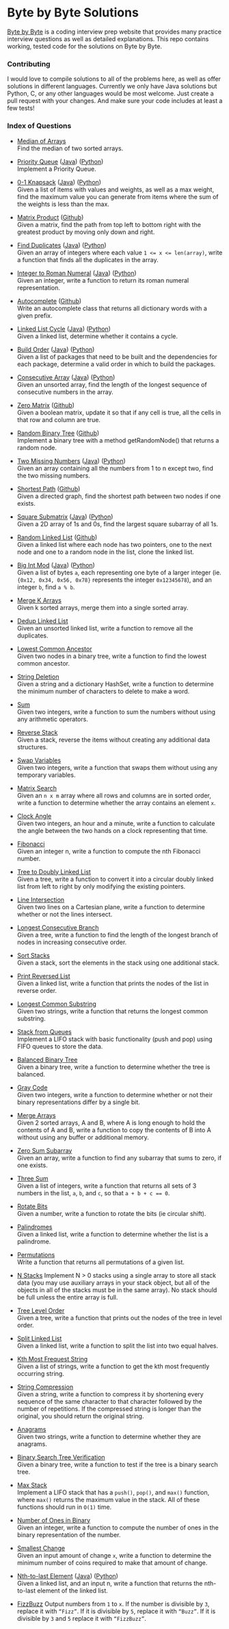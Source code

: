 # Byte by Byte Solutions
[Byte by Byte](http://www.byte-by-byte.com) is a coding interview prep website that provides many practice interview questions as well as detailed explanations. This repo contains working, tested code for the solutions on Byte by Byte.

### Contributing
I would love to compile solutions to all of the problems here, as well as offer solutions in different languages. Currently we only have Java solutions but Python, C, or any other languages would be most welcome. Just create a pull request with your changes. And make sure your code includes at least a few tests!

### Index of Questions
* [Median of Arrays](http://www.byte-by-byte.com/median/)  
Find the median of two sorted arrays.

* [Priority Queue](http://www.byte-by-byte.com/priorityqueue/)
([Java](https://github.com/samgh/Byte-by-Byte-Solutions/blob/master/java/PriorityQueue.java))
([Python](https://github.com/samgh/Byte-by-Byte-Solutions/blob/master/python/PriorityQueue.py))<br>
Implement a Priority Queue.

* [0-1 Knapsack](http://www.byte-by-byte.com/01knapsack/)
([Java](https://github.com/samgh/Byte-by-Byte-Solutions/blob/master/java/Knapsack.java))
([Python](https://github.com/samgh/Byte-by-Byte-Solutions/blob/master/python/Knapsack.py))<br>
Given a list of items with values and weights, as well as a max weight, find the maximum value you can generate from items where the sum of the weights is less than the max.

* [Matrix Product](http://www.byte-by-byte.com/matrixproduct/)
([Github](https://github.com/samgh/Byte-by-Byte-Solutions/blob/master/java/MatrixProduct.java))<br>
Given a matrix, find the path from top left to bottom right with the greatest product by moving only down and right.

* [Find Duplicates](http://www.byte-by-byte.com/findduplicates/)
([Java](https://github.com/samgh/Byte-by-Byte-Solutions/blob/master/java/FindDuplicates.java))
([Python](https://github.com/samgh/Byte-by-Byte-Solutions/blob/master/python/FindDuplicates.py))<br>
Given an array of integers where each value `1 <= x <= len(array)`, write a function that finds all the duplicates in the array.

* [Integer to Roman Numeral](http://www.byte-by-byte.com/inttoroman/)
([Java](https://github.com/samgh/Byte-by-Byte-Solutions/blob/master/java/IntToRoman.java))
([Python](https://github.com/samgh/Byte-by-Byte-Solutions/blob/master/pythopython/IntToRoman.py))<br>
Given an integer, write a function to return its roman numeral representation.

* [Autocomplete](http://www.byte-by-byte.com/autocomplete/) ([Github](https://github.com/samgh/Byte-by-Byte-Solutions/blob/master/java/Autocomplete.java))  
Write an autocomplete class that returns all dictionary words with a given prefix.

* [Linked List Cycle](http://www.byte-by-byte.com/listcycles/)
([Java](https://github.com/samgh/Byte-by-Byte-Solutions/blob/master/java/LinkedListCycle.java))
([Python](https://github.com/samgh/Byte-by-Byte-Solutions/blob/master/python/LinkedListCycle.py))<br>
Given a linked list, determine whether it contains a cycle.

* [Build Order](http://www.byte-by-byte.com/buildorder/)
([Java](https://github.com/samgh/Byte-by-Byte-Solutions/blob/master/java/BuildOrder.java))
([Python](https://github.com/samgh/Byte-by-Byte-Solutions/blob/master/python/BuildOrder.py))<br>
Given a list of packages that need to be built and the dependencies for each package, determine a valid order in which to build the packages.

* [Consecutive Array](http://www.byte-by-byte.com/consecutivearray/)
([Java](https://github.com/samgh/Byte-by-Byte-Solutions/blob/master/java/ConsecutiveArray.java))
([Python](https://github.com/samgh/Byte-by-Byte-Solutions/blob/master/python/ConsecutiveArray.py))<br>
Given an unsorted array, find the length of the longest sequence of consecutive numbers in the array.

* [Zero Matrix](http://www.byte-by-byte.com/zeromatrix/) ([Github](https://github.com/samgh/Byte-by-Byte-Solutions/blob/master/java/ZeroMatrix.java))  
Given a boolean matrix, update it so that if any cell is true, all the cells in that row and column are true.

* [Random Binary Tree](http://www.byte-by-byte.com/randombinarytree/) ([Github](https://github.com/samgh/Byte-by-Byte-Solutions/blob/master/java/RandomTree.java))  
Implement a binary tree with a method getRandomNode() that returns a random node.

* [Two Missing Numbers](http://www.byte-by-byte.com/twomissingnumbers/)
([Java](https://github.com/samgh/Byte-by-Byte-Solutions/blob/master/java/TwoMissingNumbers.java))
([Python](https://github.com/samgh/Byte-by-Byte-Solutions/blob/master/python/TwoMissingNumbers.py))<br>
Given an array containing all the numbers from 1 to n except two, find the two missing numbers.

* [Shortest Path](http://www.byte-by-byte.com/shortestpath/) ([Github](https://github.com/samgh/Byte-by-Byte-Solutions/blob/master/java/ShortestPath.java))  
Given a directed graph, find the shortest path between two nodes if one exists.

* [Square Submatrix](http://www.byte-by-byte.com/squaresubmatrix/)
([Java](https://github.com/samgh/Byte-by-Byte-Solutions/blob/master/java/SquareSubmatrix.java))
([Python](https://github.com/samgh/Byte-by-Byte-Solutions/blob/master/python/SquareSubmatrix.py))<br>
Given a 2D array of 1s and 0s, find the largest square subarray of all 1s.

* [Random Linked List](http://www.byte-by-byte.com/randomlinkedlist/) ([Github](https://github.com/samgh/Byte-by-Byte-Solutions/blob/master/java/RandomLinkedList.java))  
Given a linked list where each node has two pointers, one to the next node and one to a random node in the list, clone the linked list.

* [Big Int Mod](http://www.byte-by-byte.com/bigintmod/)
([Java](https://github.com/samgh/Byte-by-Byte-Solutions/blob/master/java/BigIntMod.java))
([Python](https://github.com/samgh/Byte-by-Byte-Solutions/blob/master/python/BigIntMod.py))<br>
Given a list of bytes `a`, each representing one byte of a larger integer (ie. `{0x12, 0x34, 0x56, 0x78}` represents the integer `0x12345678`), and an integer `b`, find `a % b`.

* [Merge K Arrays](http://www.byte-by-byte.com/mergekarrays/)  
Given k sorted arrays, merge them into a single sorted array.

* [Dedup Linked List](http://www.byte-by-byte.com/deduplinkedlist/)  
Given an unsorted linked list, write a function to remove all the duplicates.

* [Lowest Common Ancestor](http://www.byte-by-byte.com/lowestcommonancestor/)  
Given two nodes in a binary tree, write a function to find the lowest common ancestor.

* [String Deletion](http://www.byte-by-byte.com/stringdeletion/)  
Given a string and a dictionary HashSet, write a function to determine the minimum number of characters to delete to make a word.

* [Sum](http://www.byte-by-byte.com/sum/)  
Given two integers, write a function to sum the numbers without using any arithmetic operators.

* [Reverse Stack](http://www.byte-by-byte.com/reversestack/)  
Given a stack, reverse the items without creating any additional data structures.

* [Swap Variables](http://www.byte-by-byte.com/swapvariables/)  
Given two integers, write a function that swaps them without using any temporary variables.

* [Matrix Search](http://www.byte-by-byte.com/matrixsearch/)  
Given an `n x m` array where all rows and columns are in sorted order, write a function to determine whether the array contains an element `x`.

* [Clock Angle](http://www.byte-by-byte.com/clockangle/)  
Given two integers, an hour and a minute, write a function to calculate the angle between the two hands on a clock representing that time.

* [Fibonacci](http://www.byte-by-byte.com/fibonacci/)  
Given an integer n, write a function to compute the nth Fibonacci number.

* [Tree to Doubly Linked List](http://www.byte-by-byte.com/treetolist/)  
Given a tree, write a function to convert it into a circular doubly linked list from left to right by only modifying the existing pointers.

* [Line Intersection](http://www.byte-by-byte.com/lineintersection/)  
Given two lines on a Cartesian plane, write a function to determine whether or not the lines intersect.

* [Longest Consecutive Branch](http://www.byte-by-byte.com/longestbranch/)  
Given a tree, write a function to find the length of the longest branch of nodes in increasing consecutive order.

* [Sort Stacks](http://www.byte-by-byte.com/sortstacks/)  
Given a stack, sort the elements in the stack using one additional stack.

* [Print Reversed List](http://www.byte-by-byte.com/printreversedlist/)  
Given a linked list, write a function that prints the nodes of the list in reverse order.

* [Longest Common Substring](http://www.byte-by-byte.com/longestsubstring/)  
Given two strings, write a function that returns the longest common substring.

* [Stack from Queues](http://www.byte-by-byte.com/stackfromqueues/)  
Implement a LIFO stack with basic functionality (push and pop) using FIFO queues to store the data.

* [Balanced Binary Tree](http://www.byte-by-byte.com/balancedtree/)  
Given a binary tree, write a function to determine whether the tree is balanced.

* [Gray Code](http://www.byte-by-byte.com/graycode/)  
Given two integers, write a function to determine whether or not their binary representations differ by a single bit.

* [Merge Arrays](http://www.byte-by-byte.com/mergearrays/)  
Given 2 sorted arrays, A and B, where A is long enough to hold the contents of A and B, write a function to copy the contents of B into A without using any buffer or additional memory.

* [Zero Sum Subarray](http://www.byte-by-byte.com/zerosum/)  
Given an array, write a function to find any subarray that sums to zero, if one exists.

* [Three Sum](http://www.byte-by-byte.com/threesum/)  
Given a list of integers, write a function that returns all sets of 3 numbers in the list, `a`, `b`, and `c`, so that `a + b + c == 0`.

* [Rotate Bits](http://www.byte-by-byte.com/rotatebits/)  
Given a number, write a function to rotate the bits (ie circular shift).

* [Palindromes](http://www.byte-by-byte.com/palindromes/)  
Given a linked list, write a function to determine whether the list is a palindrome.

* [Permutations](http://www.byte-by-byte.com/permutations/)  
Write a function that returns all permutations of a given list.

* [N Stacks](http://www.byte-by-byte.com/nstacks/)
Implement N > 0 stacks using a single array to store all stack data (you may use auxiliary arrays in your stack object, but all of the objects in all of the stacks must be in the same array). No stack should be full unless the entire array is full.

* [Tree Level Order](http://www.byte-by-byte.com/treelevelorder/)  
Given a tree, write a function that prints out the nodes of the tree in level order.

* [Split Linked List](http://www.byte-by-byte.com/splitlinkedlist/)  
Given a linked list, write a function to split the list into two equal halves.

* [Kth Most Frequest String](http://www.byte-by-byte.com/kthmostfrequentstring/)  
Given a list of strings, write a function to get the kth most frequently occurring string.

* [String Compression](http://www.byte-by-byte.com/stringcompression/)  
Given a string, write a function to compress it by shortening every sequence of the same character to that character followed by the number of repetitions. If the compressed string is longer than the original, you should return the original string.

* [Anagrams](http://www.byte-by-byte.com/anagrams/)  
Given two strings, write a function to determine whether they are anagrams.

* [Binary Search Tree Verification](http://www.byte-by-byte.com/binarysearchtree/)  
Given a binary tree, write a function to test if the tree is a binary search tree.

* [Max Stack](http://www.byte-by-byte.com/maxstack/)  
Implement a LIFO stack that has a `push()`, `pop()`, and `max()` function, where `max()` returns the maximum value in the stack. All of these functions should run in `O(1)` time.

* [Number of Ones in Binary](http://www.byte-by-byte.com/onesinbinary/)  
Given an integer, write a function to compute the number of ones in the binary representation of the number.

* [Smallest Change](http://www.byte-by-byte.com/smallestchange/)  
Given an input amount of change `x`, write a function to determine the minimum number of coins required to make that amount of change.

* [Nth-to-last Element](http://www.byte-by-byte.com/nthtolastelement)
([Java](https://github.com/samgh/Byte-by-Byte-Solutions/blob/master/java/NthToLast.java))
([Python](https://github.com/samgh/Byte-by-Byte-Solutions/blob/master/python/NthToLast.py))<br>
Given a linked list, and an input n, write a function that returns the nth-to-last element of the linked list.

* [FizzBuzz](http://www.byte-by-byte.com/fizzbuzz/)
Output numbers from `1` to `x`. If the number is divisible by `3`, replace it with `“Fizz”`. If it is divisible by `5`, replace it with `“Buzz”`. If it is divisible by `3` and `5` replace it with `“FizzBuzz”`.

